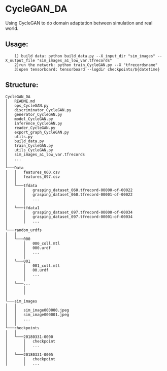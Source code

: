 # CycleGAN_DA
Using CycleGAN to do domain adaptation between simulation and real world.

## Usage: 
        1) build data: python build_data.py --X_input_dir "sim_images" --X_output_file "sim_images_a1_low_var.tfrecords"
        2)run the network: python train_CycleGAN.py --X "tfrecordsname"
        3)open tensorboard: tensorboard --logdir checkpoints/${datetime}


## Structure:
```
CycleGAN_DA
│   README.md
│   ops_CycleGAN.py  
│   discriminator_CycleGAN.py
│   generator_CycleGAN.py 
│   model_CycleGAN.py
│   inference_CycleGAN.py
│   reader_CycleGAN.py
│   export_graph_CycleGAN.py
│   utils.py 
│   build_data.py
│   train_CycleGAN.py
│   utils_CycleGAN.py
│   sim_images_a1_low_var.tfrecords  
│   ...
│
└───Data
│   │   features_060.csv
│   │   features_097.csv
│   │
│   └───tfdata
│       │   grasping_dataset_060.tfrecord-00000-of-00022
│       │   grasping_dataset_060.tfrecord-00001-of-00022
│       │   ...
│       │
│   └───tfdata1
│       │   grasping_dataset_097.tfrecord-00000-of-00034
│       │   grasping_dataset_097.tfrecord-00001-of-00034
│       │   ...
│   
└───random_urdfs
│   │
│   └───000
│       │   000_coll.mtl
│       │   000.urdf
│       │   ...
│       │
│   └───001
│       │   001_coll.mtl
│       │   00.urdf
│       │   ...
│       │
│   └───...
│       │
│       │
│       
└───sim_images
│   │
│   │   sim_image000000.jpeg
│   │   sim_image000001.jpeg
│   │   ...
│   │
└───checkpoints
│   │
│   └───20180331-0000
│       │   checkpoint
│       │   ...
│       │
│   └───20180331-0005
│       │   checkpoint
│       │   ...
```
    


